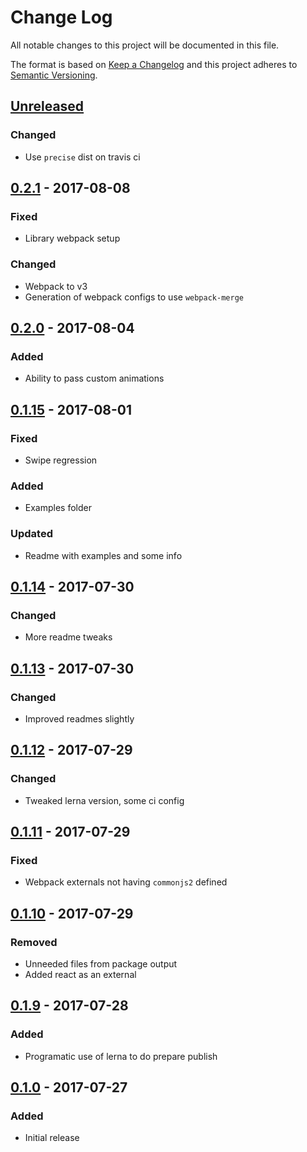# Change Log
All notable changes to this project will be documented in this file.

The format is based on [Keep a Changelog](http://keepachangelog.com/)
and this project adheres to [Semantic Versioning](http://semver.org/).

## [Unreleased][]
### Changed
- Use `precise` dist on travis ci

## [0.2.1][] - 2017-08-08
### Fixed
- Library webpack setup

### Changed
- Webpack to v3
- Generation of webpack configs to use `webpack-merge`

## [0.2.0][] - 2017-08-04
### Added
- Ability to pass custom animations

## [0.1.15][] - 2017-08-01
### Fixed
- Swipe regression

### Added
- Examples folder

### Updated
- Readme with examples and some info

## [0.1.14][] - 2017-07-30
### Changed
- More readme tweaks

## [0.1.13][] - 2017-07-30
### Changed
- Improved readmes slightly

## [0.1.12][] - 2017-07-29
### Changed
- Tweaked lerna version, some ci config

## [0.1.11][] - 2017-07-29
### Fixed
- Webpack externals not having `commonjs2` defined

## [0.1.10][] - 2017-07-29
### Removed
- Unneeded files from package output
- Added react as an external

## [0.1.9][] - 2017-07-28
### Added
- Programatic use of lerna to do prepare publish

## [0.1.0][] - 2017-07-27
### Added
- Initial release


[Unreleased]: https://github.com/madou/yubaba/compare/v0.2.1...HEAD
[0.2.1]: https://github.com/madou/yubaba/compare/v0.2.0...v0.2.1
[0.2.0]: https://github.com/madou/yubaba/compare/v0.1.15...v0.2.0
[0.1.15]: https://github.com/madou/yubaba/compare/v0.1.14...v0.1.15
[0.1.14]: https://github.com/madou/yubaba/compare/v0.1.13...v0.1.14
[0.1.13]: https://github.com/madou/yubaba/compare/v0.1.12...v0.1.13
[0.1.12]: https://github.com/madou/yubaba/compare/v0.1.11...v0.1.12
[0.1.11]: https://github.com/madou/yubaba/compare/v0.1.10...v0.1.11
[0.1.10]: https://github.com/madou/yubaba/compare/v0.1.9...v0.1.10
[0.1.9]: https://github.com/madou/yubaba/compare/v0.1.0...v0.1.9
[0.1.0]: https://github.com/madou/yubaba/tree/v0.1.0
